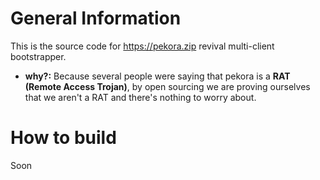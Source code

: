 # General Information
This is the source code for https://pekora.zip revival multi-client bootstrapper.
- **why?:** Because several people were saying that pekora is a **RAT (Remote Access Trojan)**, by open sourcing we are proving ourselves that we aren't a RAT and there's nothing to worry about.
# How to build
Soon

